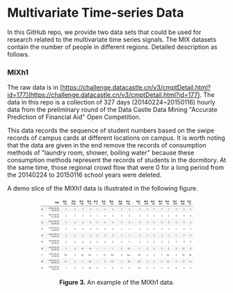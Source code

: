 # Multivariate Time-series Data
In this GitHub repo, we provide two data sets that could be used for research related to the multivariate time series signals. The MIX datasets contain the number of people in different regions. Detailed description as follows.

### MIXh1
The raw data is in [https://challenge.datacastle.cn/v3/cmptDetail.html?id=177](https://challenge.datacastle.cn/v3/cmptDetail.html?id=177). The data in this repo is a collection of  327 days (20140224~20150116) hourly data from the preliminary round of the Data Castle Data Mining "Accurate Prediction of Financial Aid" Open Competition. 

This data records the sequence of student numbers based on the swipe records of campus cards at different locations on campus. It is worth noting that the data are given in the end remove the records of consumption methods of "laundry room, shower, boiling water" because these consumption methods represent the records of students in the dormitory. At the same time, those regional crowd flow that were 0 for a long period from the 20140224 to 20150116 school years were deleted.

 A demo slice of the MIXh1 data is illustrated in the following figure.
<p align="center">
<img src="./img/example_data.png" height = "168" alt="" align=center />
<br><br>
<b>Figure 3.</b> An example of the MIXh1 data.
</p>
